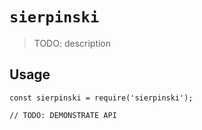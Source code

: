 # `sierpinski`

> TODO: description

## Usage

```
const sierpinski = require('sierpinski');

// TODO: DEMONSTRATE API
```

